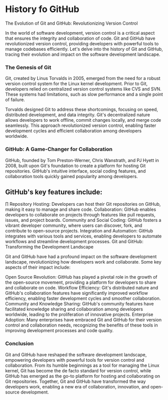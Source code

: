 # History fo GitHub #

The Evolution of Git and GitHub: Revolutionizing Version Control 

In the world of software development, version control is a critical aspect that ensures the integrity and collaboration of code. Git and GitHub have revolutionized version control, providing developers with powerful tools to manage codebases efficiently. Let's delve into the history of Git and GitHub, tracing their evolution and impact on the software development landscape.

### The Genesis of Git ###

Git, created by Linus Torvalds in 2005, emerged from the need for a robust version control system for the Linux kernel development. Prior to Git, developers relied on centralized version control systems like CVS and SVN. These systems had limitations, such as slow performance and a single point of failure.

Torvalds designed Git to address these shortcomings, focusing on speed, distributed development, and data integrity. Git's decentralized nature allows developers to work offline, commit changes locally, and merge code seamlessly. This approach revolutionized version control, enabling faster development cycles and efficient collaboration among developers worldwide.

### GitHub: A Game-Changer for Collaboration ###

GitHub, founded by Tom Preston-Werner, Chris Wanstrath, and PJ Hyett in 2008, built upon Git's foundation to create a platform for hosting Git repositories. GitHub's intuitive interface, social coding features, and collaboration tools quickly gained popularity among developers.

## GitHub's key features include: ##
∏
Repository Hosting: Developers can host their Git repositories on GitHub, making it easy to manage and share code.
Collaboration: GitHub enables developers to collaborate on projects through features like pull requests, issues, and project boards.
Community and Social Coding: GitHub fosters a vibrant developer community, where users can discover, fork, and contribute to open-source projects.
Integration and Automation: GitHub integrates with various tools and services, enabling developers to automate workflows and streamline development processes.
Git and GitHub: Transforming the Development Landscape

Git and GitHub have had a profound impact on the software development landscape, revolutionizing how developers work and collaborate. Some key aspects of their impact include:

Open Source Revolution: GitHub has played a pivotal role in the growth of the open-source movement, providing a platform for developers to share and collaborate on code.
Workflow Efficiency: Git's distributed nature and GitHub's collaboration features have significantly improved workflow efficiency, enabling faster development cycles and smoother collaboration.
Community and Knowledge Sharing: GitHub's community features have facilitated knowledge sharing and collaboration among developers worldwide, leading to the proliferation of innovative projects.
Enterprise Adoption: Many enterprises have embraced Git and GitHub for their version control and collaboration needs, recognizing the benefits of these tools in improving development processes and code quality.
### Conclusion ##

Git and GitHub have reshaped the software development landscape, empowering developers with powerful tools for version control and collaboration. From its humble beginnings as a tool for managing the Linux kernel, Git has become the de facto standard for version control, while GitHub has emerged as the go-to platform for hosting and collaborating on Git repositories. Together, Git and GitHub have transformed the way developers work, enabling a new era of collaboration, innovation, and open-source development.